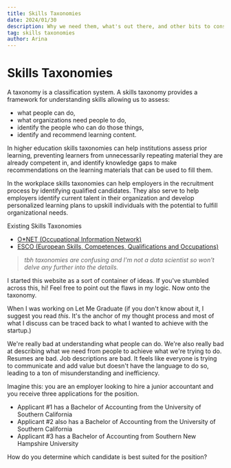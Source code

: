 ```yaml
---
title: Skills Taxonomies
date: 2024/01/30
description: Why we need them, what's out there, and other bits to consider.
tag: skills taxonomies
author: Arina
---
```


# Skills Taxonomies

A taxonomy is a classification system. A skills taxonomy provides a framework for understanding skills allowing us to assess:

- what people can do,
- what organizations need people to do,
- identify the people who can do those things,
- identify and recommend learning content.

In higher education skills taxonomies can help institutions assess prior learning, preventing learners from unnecessarily repeating material they are already competent in, and identify knowledge gaps to make recommendations on the learning materials that can be used to fill them.

In the workplace skills taxonomies can help employers in the recruitment process by identifying qualified candidates. They also serve to help employers identify current talent in their organization and develop personalized learning plans to upskill individuals with the potential to fulfill organizational needs.

Existing Skills Taxonomies

- [O*NET (Occupational Information Network)](https://www.onetonline.org/)
- [ESCO (European Skills, Competences, Qualifications and
Occupations)](https://esco.ec.europa.eu/en)

> _tbh taxonomies are confusing and I'm not a data scientist so won't delve any further into the details._

I started this website as a sort of container of ideas. If you've stumbled across this, hi! Feel free to point out the flaws in my logic. Now onto the taxonomy. 

When I was working on Let Me Graduate (if you don't know about it, I suggest you read _this_. It's the anchor of my thought process and most of what I discuss can be traced back to what I wanted to achieve with the startup.)

We're really bad at understanding what people can do. We're also really bad at describing what we need from people to achieve what we're trying to do. Resumes are bad. Job descriptions are bad. It feels like everyone is trying to communicate and add value but doesn't have the language to do so, leading to a ton of misunderstanding and inefficiency.

Imagine this: you are an employer looking to hire a junior accountant and you receive three applications for the position.

- Applicant #1 has a Bachelor of Accounting from the University of Southern California
- Applicant #2 also has a Bachelor of Accounting from the University of Southern California
- Applicant #3 has a Bachelor of Accounting from Southern New Hampshire University

How do you determine which candidate is best suited for the position?

